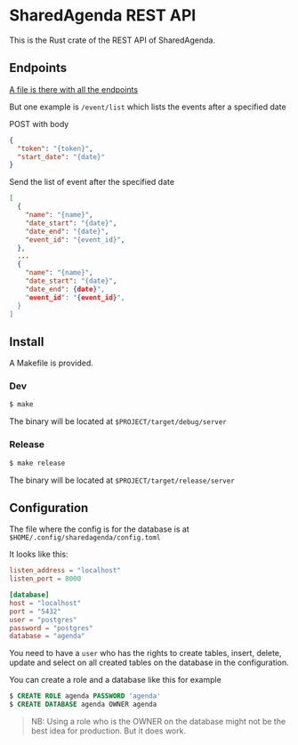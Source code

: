 # SharedAgenda REST API
This is the Rust crate of the REST API of SharedAgenda. 

## Endpoints
[A file is there with all the endpoints](endpoints.md)

But one example is `/event/list` which lists the events after a specified date

POST with body
```json
{
  "token": "{token}",
  "start_date": "{date}"
}
```
Send the list of event after the specified date 
```json
[
  {
    "name": "{name}",
    "date_start": "{date}",
    "date_end": "{date}",
    "event_id": "{event_id}",
  },
  ...
  {
    "name": "{name}",
    "date_start": "{date}",
    "date_end": {date}",
    "event_id": "{event_id}",
  }
]
```

## Install
A Makefile is provided.

### Dev 

```sh 
$ make
```

The binary will be located at `$PROJECT/target/debug/server`

### Release

```sh 
$ make release
```

The binary will be located at `$PROJECT/target/release/server`

## Configuration
The file where the config is for the database is at
`$HOME/.config/sharedagenda/config.toml`

It looks like this:
```toml
listen_address = "localhost"
listen_port = 8000

[database]
host = "localhost"
port = "5432"
user = "postgres"
password = "postgres"
database = "agenda"
```

You need to have a `user` who has the rights to create tables, insert, delete, update
and select on all created tables on the database in the configuration. 

You can create a role and a database like this for example
```sql
$ CREATE ROLE agenda PASSWORD 'agenda'
$ CREATE DATABASE agenda OWNER agenda
```

> NB: Using a role who is the OWNER on the database might not be the best idea
> for production. But it does work.
